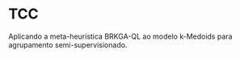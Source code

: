 # TCC
Aplicando a meta-heurística BRKGA-QL ao modelo k-Medoids para agrupamento semi-supervisionado.
